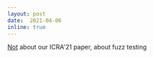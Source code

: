 ```yaml
--- 
layout: post 
date:  2021-04-06
inline: true
---
```

[Not](https://www.dcc.uchile.cl/investigadores-dcc-presentan-trabajo-en-el-que-abordan-el-uso-de-fuzz-testing-en-robotica) about our ICRA'21 paper, about fuzz testing

